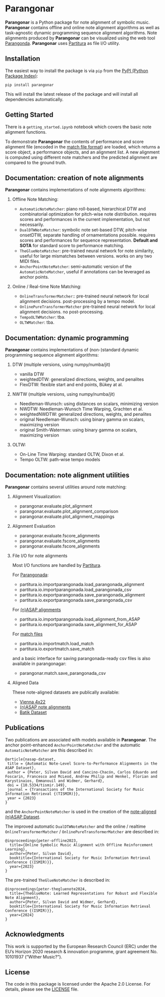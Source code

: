 Parangonar
==========

**Parangonar** is a Python package for note alignment of symbolic music. 
**Parangonar** contains offline and online note alignment algorithms as well as task-agnostic dynamic programming sequence alignment algorithms.
Note alignments produced by **Parangonar** can be visualized using the web tool [Parangonda](https://sildater.github.io/parangonada/).
**Parangonar** uses [Partitura](https://github.com/CPJKU/partitura) as file I/O utility.


Installation
-------

The easiest way to install the package is via `pip` from the [PyPI (Python
Package Index)](https://pypi.org/project/parangonar/):
```shell
pip install parangonar
```
This will install the latest release of the package and will install all dependencies automatically.


Getting Started
-------

There is a `getting_started.ipynb` notebook which covers the basic note alignment functions.

To demonstrate **Parangonar** the contents of performance and score alignment file (encoded in the [match file format](https://cpjku.github.io/matchfile/)) are loaded, which returns a score object, a performance objects, and an alignment list. A new alignment is computed using different note matchers and the predicted alignment are compared to the ground truth.


Documentation: creation of note alignments
-------

**Parangonar** contains implementations of note alignments algorithms:

1. Offline Note Matching: 
    - `AutomaticNoteMatcher`: 
        piano roll-based, hierarchical DTW and combinatorial optimization for pitch-wise note distribution.
        requires scores and performances in the current implementation, but not necessarily.
    - `DualDTWNoteMatcher`: 
        symbolic note set-based DTW, pitch-wise onsetDTW, separate handling of ornamentations possible.
        requires scores and performances for sequence representation.
        **Default and SOTA** for standard score to performance matching.
    - `TheGlueNoteMatcher`:
        pre-trained neural network for note similarity, useful for large mismatches between versions.
        works on any two MIDI files.
    - `AnchorPointNoteMatcher`: 
        semi-automatic version of the `AutomaticNoteMatcher`, useful if annotations can be leveraged as anchor points. 


3. Online / Real-time Note Matching: 
    - `OnlineTransformerMatcher`::
        pre-trained neural network for local alignment decisions.
        post-processing by a tempo model.
    - `OnlinePureTransformerMatcher` 
        pre-trained neural network for local alignment decisions.
        no post-processing.
    - `TempoOLTWMatcher`: 
        tba.
    - `OLTWMatcher`:
        tba. 

Documentation: dynamic programming 
-------

**Parangonar** contains implementations of (non-)standard dynamic programming sequence alignment algorithms:

1. DTW (multiple versions, using numpy/numba/jit)
    - vanilla DTW
    - weightedDTW: generalized directions, weights, and penalites
    - FlexDTW: flexible start and end points, Bükey at al.

2. NWTW (multiple versions, using numpy/numba/jit)
    - Needleman-Wunsch: using distances on scalars, minimizing version
    - NWDTW: Needleman-Wunsch Time Warping, Grachten et al.
    - weightedNWDTW: generalized directions, weights, and penalites
    - original Needleman-Wunsch: using binary gamma on scalars, maximizing version
    - original Smith-Waterman: using binary gamma on scalars, maximizing version

3. OLTW:
    - On-Line Time Warping: standard OLTW, Dixon et al.
    - Tempo OLTW: path-wise tempo models



Documentation: note alignment utilities
-------

**Parangonar** contains several utilities around note matching:

1. Alignment Visualization:
    - parangonar.evaluate.plot_alignment 
    - parangonar.evaluate.plot_alignment_comparison
    - parangonar.evaluate.plot_alignment_mappings  

2. Alignment Evaluation
    - parangonar.evaluate.fscore_alignments
    - parangonar.evaluate.fscore_alignments
    - parangonar.evaluate.fscore_alignments

3. File I/O for note alignments

    Most I/O functions are handled by [Partitura](https://github.com/CPJKU/partitura). 

    For [Parangonada](https://sildater.github.io/parangonada/):
    - partitura.io.importparangonada.load_parangonada_alignment
    - partitura.io.importparangonada.load_parangonada_csv
    - partitura.io.exportparangonada.save_parangonada_alignment
    - partitura.io.exportparangonada.save_parangonada_csv

    For [(n)ASAP alignments](https://github.com/CPJKU/asap-dataset)
    - partitura.io.importparangonada.load_alignment_from_ASAP
    - partitura.io.exportparangonada.save_alignment_for_ASAP

    For [match files](https://cpjku.github.io/matchfile/)
    - partitura.io.importmatch.load_match
    - partitura.io.exportmatch.save_match

    and a basic interface for saving parangonada-ready csv files is also available in parangonagar:
    - parangonar.match.save_parangonada_csv

4. Aligned Data

    These note-aligned datasets are publically available:
    - [Vienna 4x22](https://github.com/CPJKU/vienna4x22)
    - [(n)ASAP note alignments](https://github.com/CPJKU/asap-dataset)
    - [Batik Dataset](https://github.com/huispaty/batik_plays_mozart)


Publications
-------

Two publications are associated with models available in **Parangonar**.
The anchor point-enhanced `AnchorPointNoteMatcher` and the automatic `AutomaticNoteMatcher` are this described in:

```
@article{nasap-dataset,
 title = {Automatic Note-Level Score-to-Performance Alignments in the ASAP Dataset},
 author = {Peter, Silvan David and Cancino-Chacón, Carlos Eduardo and Foscarin, Francesco and McLeod, Andrew Philip and Henkel, Florian and Karystinaios, Emmanouil and Widmer, Gerhard},
 doi = {10.5334/tismir.149},
 journal = {Transactions of the International Society for Music Information Retrieval {(TISMIR)}},
 year = {2023}
}
```

and the `AnchorPointNoteMatcher` is used in the creation of the [note-aligned (n)ASAP Dataset](https://github.com/CPJKU/asap-dataset).

The improved automatic `DualDTWNoteMatcher` and the online / realtime `OnlineTransformerMatcher` / `OnlinePureTransformerMatcher` are described in:

```
@inproceedings{peter-offline2023,
  title={Online Symbolic Music Alignment with Offline Reinforcement Learning},
  author={Peter, Silvan David},
  booktitle={International Society for Music Information Retrieval Conference {(ISMIR)}},
  year={2023}
}
```

The pre-trained `TheGlueNoteMatcher` is described in:

```
@inproceedings{peter-thegluenote2024,
  title={TheGlueNote: Learned Representations for Robust and Flexible Note Alignment},
  author={Peter, Silvan David and Widmer, Gerhard},
  booktitle={International Society for Music Information Retrieval Conference {(ISMIR)}},
  year={2024}
}
```

Acknowledgments
-------

This work is supported by the European Research Council (ERC) under the EU’s Horizon 2020 research & innovation programme, grant agreement No. 10101937 (”Wither Music?”).

License
-------

The code in this package is licensed under the Apache 2.0 License. For details,
please see the [LICENSE](LICENSE) file.
